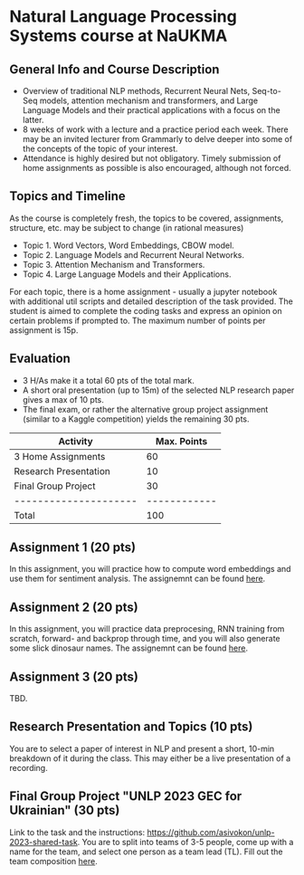 # Natural Language Processing Systems course at NaUKMA

## General Info and Course Description
- Overview of traditional NLP methods, Recurrent Neural Nets, Seq-to-Seq models, attention mechanism and transformers, and Large Language Models and their practical applications with a focus on the latter.
- 8 weeks of work with a lecture and a practice period each week. There may be an invited lecturer from Grammarly to delve deeper into some of the concepts of the topic of your interest.
- Attendance is highly desired but not obligatory. Timely submission of home assignments as possible is also encouraged, although not forced.

## Topics and Timeline
As the course is completely fresh, the topics to be covered, assignments, structure, etc. may be subject to change (in rational measures)
- Topic 1. Word Vectors, Word Embeddings, CBOW model.
- Topic 2. Language Models and Recurrent Neural Networks.
- Topic 3. Attention Mechanism and Transformers.
- Topic 4. Large Language Models and their Applications.

For each topic, there is a home assignment - usually a jupyter notebook with additional util scripts and detailed description of the task provided. The student is aimed to complete the coding tasks and express an opinion on certain problems if prompted to. The maximum number of points per assignment is 15p. 

## Evaluation
- 3 H/As make it a total 60 pts of the total mark.
- A short oral presentation (up to 15m) of the selected NLP research paper gives a max of 10 pts.
- The final exam, or rather the alternative group project assignment (similar to a Kaggle competition) yields the remaining 30 pts.
  
| Activity              | Max. Points  |
| --------------------- | ------------ |
| 3 Home Assignments    | 60           |
| Research Presentation | 10           |
| Final Group Project   | 30           |
| --------------------- | ------------ |
| Total                 | 100          |

## Assignment 1 (20 pts)
In this assignment, you will practice how to compute word embeddings and use them for sentiment analysis. The assignemnt can be found [here](https://github.com/dmytro-kuzmenko/nlp-systems-kma/tree/main/Assignment%201).

## Assignment 2 (20 pts)
In this assignment, you will practice data preprocesing, RNN training from scratch, forward- and backprop through time, and you will also generate some slick dinosaur names. The assignemnt can be found [here](https://github.com/dmytro-kuzmenko/nlp-systems-kma/tree/main/Assignment%202).

## Assignment 3 (20 pts)
TBD.

## Research Presentation and Topics (10 pts)
You are to select a paper of interest in NLP and present a short, 10-min breakdown of it during the class. This may either be a live presentation of a recording.

## Final Group Project "UNLP 2023 GEC for Ukrainian" (30 pts)
Link to the task and the instructions: https://github.com/asivokon/unlp-2023-shared-task. 
You are to split into teams of 3-5 people, come up with a name for the team, and select one person as a team lead (TL). 
Fill out the team composition [here](https://docs.google.com/spreadsheets/d/1eoZ2YkiNAsZEo_OGd7qWcaEeRw7pblp4GaeR_u5bRDc/edit?usp=sharing).